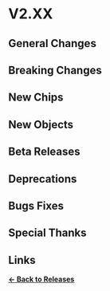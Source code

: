 # V2.XX

## General Changes

## Breaking Changes

## New Chips

## New Objects

## Beta Releases

## Deprecations

## Bugs Fixes

## Special Thanks

## Links

**[<- Back to Releases](/releases/)**
